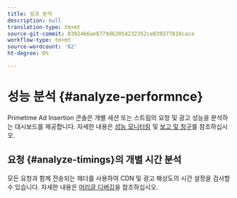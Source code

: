 ```yaml
---
title: 성과 분석
description: null
translation-type: tm+mt
source-git-commit: 0392466ae8779d62054232352ce039377818caca
workflow-type: tm+mt
source-wordcount: '62'
ht-degree: 0%

---
```



# 성능 분석 {#analyze-performnce}

Primetime Ad Insertion 콘솔은 개별 세션 또는 스트림의 요청 및 광고 성능을 분석하는 대시보드를 제공합니다. 자세한 내용은 [성능 모니터링](/help/primetime-ad-insertion/performance-monitoring-debugging-reporting/performance-monitoring.md) 및 [보고 및 청구](/help/primetime-ad-insertion/performance-monitoring-debugging-reporting/reporting-and-billing.md)를 참조하십시오.

## 요청 {#analyze-timings}의 개별 시간 분석

모든 요청과 함께 전송되는 헤더를 사용하여 CDN 및 광고 해상도의 시간 설정을 검사할 수 있습니다.  자세한 내용은 [머리글 디버깅](/help/primetime-ad-insertion/performance-monitoring-debugging-reporting/debugging-headers.md)을 참조하십시오.
